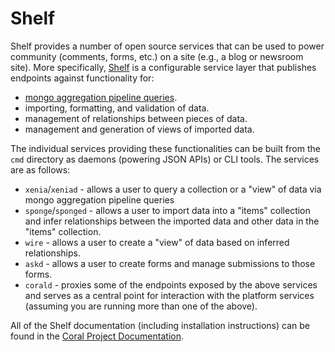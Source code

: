 # Shelf

Shelf provides a number of open source services that can be used to power community (comments, forms, etc.) on a site (e.g., a blog or newsroom site).  More specifically, [Shelf](https://github.com/coralproject/shelf) is a configurable service layer that publishes endpoints against functionality for: 
- [mongo aggregation pipeline queries](https://docs.mongodb.org/manual/core/aggregation-introduction/).
- importing, formatting, and validation of data.
- management of relationships between pieces of data.
- management and generation of views of imported data.

The individual services providing these functionalities can be built from the `cmd` directory as daemons (powering JSON APIs) or CLI tools.  The services are as follows:

- `xenia`/`xeniad` - allows a user to query a collection or a "view" of data via mongo aggregation pipeline queries
- `sponge`/`sponged` - allows a user to import data into a "items" collection and infer relationships between the imported data and other data in the "items" collection.
- `wire` - allows a user to create a "view" of data based on inferred relationships.
- `askd` - allows a user to create forms and manage submissions to those forms.
- `corald` - proxies some of the endpoints exposed by the above services and serves as a central point for interaction with the platform services (assuming you are running more than one of the above).

All of the Shelf documentation (including installation instructions) can be found in the [Coral Project Documentation](https://coralprojectdocs.herokuapp.com/).
